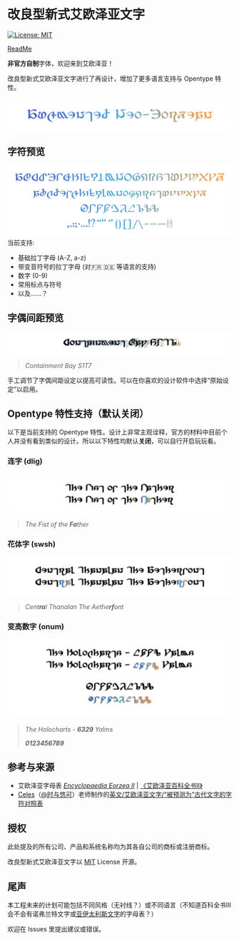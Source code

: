 # 改良型新式艾欧泽亚文字
[![License: MIT](https://img.shields.io/badge/License-MIT-yellow.svg)](https://opensource.org/licenses/MIT)

[ReadMe](README.md)

**非官方自制**字体，欢迎来到艾欧泽亚！

改良型新式艾欧泽亚文字进行了再设计，增加了更多语言支持与 Opentype 特性。

![Augmented Neo-Eorzea](preview/Title.svg)

## 字符预览

![字母表](preview/Glyphs.svg)
当前支持:
- 基础拉丁字母 (A-Z, a-z)
- 带变音符号的拉丁字母 (对🇫🇷 🇩🇪 等语言的支持)
- 数字 (0-9)
- 常用标点与符号
- 以及……？

## 字偶间距预览

![字偶间距](preview/Kerning.svg)
> _Containment Bay S1T7_

手工调节了字偶间距设定以提高可读性。可以在你喜欢的设计软件中选择“原始设定”以启用。

## Opentype 特性支持（默认关闭）

以下是当前支持的 Opentype 特性。设计上非常主观诠释，官方的材料中目前个人并没有看到类似的设计。所以以下特性均默认**关闭**，可以自行开启玩玩看。

### 连字 (dlig)

![dlig](preview/Ligature.svg)
> _The Fist of the **Fa**ther_

### 花体字 (swsh)

![swsh](preview/Swash.svg)
> _Cent**ra**l Thanalan The Aethe**rf**ont_

### 变高数字 (onum)

![onum](preview/OSF.svg)
> _The Holocharts - **6329** Yalms_
>
> _**0123456789**_

## 参考与来源

- 艾欧泽亚字母表 [_Encyclopaedia Eorzea II_](https://sqex.to/giPAn) | [《艾欧泽亚百科全书II》](https://www.taobao.com/list/item/635215701689.htm)
- [Celes](https://club.huijiwiki.com/wiki/%E7%89%B9%E6%AE%8A:%E9%A9%BE%E9%A9%B6%E5%AE%A4#/user/45979/main)（[@时与悠可](https://weibo.com/u/3506214112)）老师制作的[英文/艾欧泽亚文字/“被预测为”古代文字的字符对照表](https://weibo.com/3506214112/NkPbor2Iz)

## 授权

此处提及的所有公司、产品和系统名称均为其各自公司的商标或注册商标。

改良型新式艾欧泽亚文字以 [MIT](LICENSE) License 开源。

## 尾声

本工程未来的计划可能包括不同风格（无衬线？）或不同语言（不知道百科全书III会不会有诺弗兰特文字或[亚伊太利斯文字](https://github.com/karaipsum/Postulated-Proto-Alphabet)的字母表？）

欢迎在 Issues 里提出建议或错误。